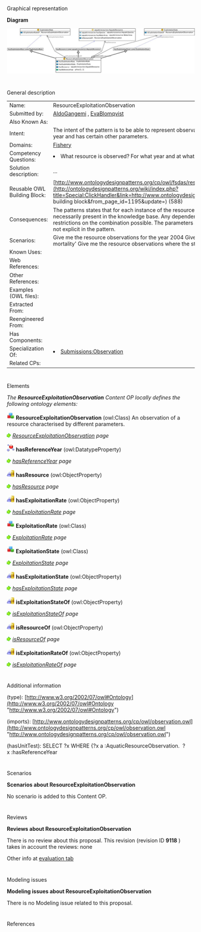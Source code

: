 # 

 Graphical representation



__Diagram__ 





[![Image:Resourceexploitation.jpg](public/images/1/12/Resourceexploitation.jpg)](../Image/Resourceexploitation.jpg "Image:Resourceexploitation.jpg")





# 

 General description




|  |  |
| --- | --- |
|  Name:  |  ResourceExploitationObservation  |
|  Submitted by:  | [AldoGangemi](../User/AldoGangemi "User:AldoGangemi")  , [EvaBlomqvist](../User/EvaBlomqvist "User:EvaBlomqvist")  |
|  Also Known As:  |  |
|  Intent:  |  The intent of the pattern is to be able to represent observations of aquatic resources, where the observations have been made a certain year and has certain other parameters.  |
|  Domains:  | [Fishery](../Community/Fishery "Community:Fishery")  |
|  Competency Questions:  | <li>       What resource is observed? For what year and at what exploitation rate and exploitation state?      </li> |
|  Solution description:  |  ...  |
|  Reusable OWL Building Block:  | [http://www.ontologydesignpatterns.org/cp/owl/fsdas/resourceexploitationobservation.owl](http://ontologydesignpatterns.org/wiki/index.php?title=Special:ClickHandler&link=http://www.ontologydesignpatterns.org/cp/owl/fsdas/resourceexploitationobservation.owl&message=OWL building block&from_page_id=1195&update=)  (588)  |
|  Consequences:  |  The patterns states that for each instance of the resource observation all parameters exist, this does not however mean that they are necessarily present in the knowledge base. Any dependencies between parameters have not been taken intor account, there are no formal restrictions on the combination possible. The parameters are intended to have a fixed set of values (to be defined as nominals) but this is not explicit in the pattern.  |
|  Scenarios:  |  Give me the resource observations for the year 2004 Give me the resource observations where the exploitation rate is 'Moderate fishing mortality' Give me the resource observations where the state is 'fully exploited'  |
|  Known Uses:  |  |
|  Web References:  |  |
|  Other References:  |  |
|  Examples (OWL files):  |  |
|  Extracted From:  |  |
|  Reengineered From:  |  |
|  Has Components:  |  |
|  Specialization Of:  | <li><a href="Submissions%253AObservation.html" title="Submissions:Observation">        Submissions:Observation       </a></li> |
|  Related CPs:  |  |



  





# 

 Elements



_The
 __ResourceExploitationObservation__ 
 Content OP locally defines the following ontology elements:_ 





[![Class](public/images/thumb/2/27/Class.gif/20px-Class.gif)](../Image/Class.gif "Class")
__ResourceExploitationObservation__ 
 (owl:Class) An observation of a resource characterised by different parameters.
 
[![](public/images/thumb/8/87/ArrowRight.gif/11px-ArrowRight.gif)](../Image/ArrowRight.gif "ArrowRight.gif")
_[ResourceExploitationObservation](../Submissions/ResourceExploitationObservation/ResourceExploitationObservation "Submissions:ResourceExploitationObservation/ResourceExploitationObservation") 
 page_ 



[![DatatypeProperty](public/images/thumb/a/a5/DatatypeProperty.gif/20px-DatatypeProperty.gif)](../Image/DatatypeProperty.gif "DatatypeProperty")
__hasReferenceYear__ 
 (owl:DatatypeProperty)
 
[![](public/images/thumb/8/87/ArrowRight.gif/11px-ArrowRight.gif)](../Image/ArrowRight.gif "ArrowRight.gif")
_[hasReferenceYear](../Submissions/ResourceExploitationObservation/hasReferenceYear "Submissions:ResourceExploitationObservation/hasReferenceYear") 
 page_ 



[![ObjectProperty](public/images/thumb/c/c3/ObjectProperty.gif/20px-ObjectProperty.gif)](../Image/ObjectProperty.gif "ObjectProperty")
__hasResource__ 
 (owl:ObjectProperty)
 
[![](public/images/thumb/8/87/ArrowRight.gif/11px-ArrowRight.gif)](../Image/ArrowRight.gif "ArrowRight.gif")
_[hasResource](../Submissions/ResourceExploitationObservation/hasResource "Submissions:ResourceExploitationObservation/hasResource") 
 page_ 



[![ObjectProperty](public/images/thumb/c/c3/ObjectProperty.gif/20px-ObjectProperty.gif)](../Image/ObjectProperty.gif "ObjectProperty")
__hasExploitationRate__ 
 (owl:ObjectProperty)
 
[![](public/images/thumb/8/87/ArrowRight.gif/11px-ArrowRight.gif)](../Image/ArrowRight.gif "ArrowRight.gif")
_[hasExploitationRate](../Submissions/ResourceExploitationObservation/hasExploitationRate "Submissions:ResourceExploitationObservation/hasExploitationRate") 
 page_ 



[![Class](public/images/thumb/2/27/Class.gif/20px-Class.gif)](../Image/Class.gif "Class")
__ExploitationRate__ 
 (owl:Class)
 
[![](public/images/thumb/8/87/ArrowRight.gif/11px-ArrowRight.gif)](../Image/ArrowRight.gif "ArrowRight.gif")
_[ExploitationRate](../Submissions/ResourceExploitationObservation/ExploitationRate "Submissions:ResourceExploitationObservation/ExploitationRate") 
 page_ 



[![Class](public/images/thumb/2/27/Class.gif/20px-Class.gif)](../Image/Class.gif "Class")
__ExploitationState__ 
 (owl:Class)
 
[![](public/images/thumb/8/87/ArrowRight.gif/11px-ArrowRight.gif)](../Image/ArrowRight.gif "ArrowRight.gif")
_[ExploitationState](../Submissions/ResourceExploitationObservation/ExploitationState "Submissions:ResourceExploitationObservation/ExploitationState") 
 page_ 



[![ObjectProperty](public/images/thumb/c/c3/ObjectProperty.gif/20px-ObjectProperty.gif)](../Image/ObjectProperty.gif "ObjectProperty")
__hasExploitationState__ 
 (owl:ObjectProperty)
 
[![](public/images/thumb/8/87/ArrowRight.gif/11px-ArrowRight.gif)](../Image/ArrowRight.gif "ArrowRight.gif")
_[hasExploitationState](../Submissions/ResourceExploitationObservation/hasExploitationState "Submissions:ResourceExploitationObservation/hasExploitationState") 
 page_ 



[![ObjectProperty](public/images/thumb/c/c3/ObjectProperty.gif/20px-ObjectProperty.gif)](../Image/ObjectProperty.gif "ObjectProperty")
__isExploitationStateOf__ 
 (owl:ObjectProperty)
 
[![](public/images/thumb/8/87/ArrowRight.gif/11px-ArrowRight.gif)](../Image/ArrowRight.gif "ArrowRight.gif")
_[isExploitationStateOf](../Submissions/ResourceExploitationObservation/isExploitationStateOf "Submissions:ResourceExploitationObservation/isExploitationStateOf") 
 page_ 



[![ObjectProperty](public/images/thumb/c/c3/ObjectProperty.gif/20px-ObjectProperty.gif)](../Image/ObjectProperty.gif "ObjectProperty")
__isResourceOf__ 
 (owl:ObjectProperty)
 
[![](public/images/thumb/8/87/ArrowRight.gif/11px-ArrowRight.gif)](../Image/ArrowRight.gif "ArrowRight.gif")
_[isResourceOf](../Submissions/ResourceExploitationObservation/isResourceOf "Submissions:ResourceExploitationObservation/isResourceOf") 
 page_ 



[![ObjectProperty](public/images/thumb/c/c3/ObjectProperty.gif/20px-ObjectProperty.gif)](../Image/ObjectProperty.gif "ObjectProperty")
__isExploitationRateOf__ 
 (owl:ObjectProperty)
 
[![](public/images/thumb/8/87/ArrowRight.gif/11px-ArrowRight.gif)](../Image/ArrowRight.gif "ArrowRight.gif")
_[isExploitationRateOf](../Submissions/ResourceExploitationObservation/isExploitationRateOf "Submissions:ResourceExploitationObservation/isExploitationRateOf") 
 page_ 


# 

 Additional information



 (type):
 [http://www.w3.org/2002/07/owl#Ontology](http://www.w3.org/2002/07/owl#Ontology "http://www.w3.org/2002/07/owl#Ontology") 




 (imports):
 [http://www.ontologydesignpatterns.org/cp/owl/observation.owl](http://www.ontologydesignpatterns.org/cp/owl/observation.owl "http://www.ontologydesignpatterns.org/cp/owl/observation.owl") 




 (hasUnitTest): SELECT ?x WHERE {?x a :AquaticResourceObservation.  ?x :hasReferenceYear
 



# 

 Scenarios




__Scenarios about ResourceExploitationObservation__ 


 No scenario is added to this Content OP.
 




# 

 Reviews




__Reviews about ResourceExploitationObservation__ 


 There is no review about this proposal.
This revision (revision ID
 __9118__ 
 ) takes in account the reviews: none
 



 Other info at
 [evaluation tab](http://ontologydesignpatterns.org/wiki/index.php?title=Submissions:ResourceExploitationObservation&action=evaluation "http://ontologydesignpatterns.org/wiki/index.php?title=Submissions:ResourceExploitationObservation&action=evaluation") 





  





# 

 Modeling issues




__Modeling issues about ResourceExploitationObservation__ 


 There is no Modeling issue related to this proposal.
 




  





# 

 References
